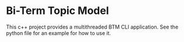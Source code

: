 # Bi-Term Topic Model

This c++ project provides a multithreaded BTM CLI application. See the python file for an example for how to use it.